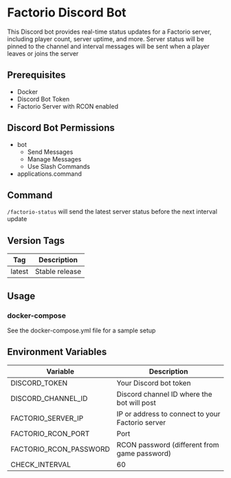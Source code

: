 # Factorio Discord Bot

This Discord bot provides real-time status updates for a Factorio server, including player count, server uptime, and more. Server status will be pinned to the channel and interval messages will be sent when a player leaves or joins the server

## Prerequisites

- Docker
- Discord Bot Token
- Factorio Server with RCON enabled

## Discord Bot Permissions

- bot
  - Send Messages
  - Manage Messages
  - Use Slash Commands
- applications.command

## Command

`/factorio-status` will send the latest server status before the next interval update

## Version Tags

|Tag|Description|
|---|---|
|latest|Stable release|

## Usage

### docker-compose
See the docker-compose.yml file for a sample setup

## Environment Variables
|Variable|Description|
|---|---|
|DISCORD_TOKEN|Your Discord bot token|
|DISCORD_CHANNEL_ID|Discord channel ID where the bot will post|
|FACTORIO_SERVER_IP|IP or address to connect to your Factorio server|
|FACTORIO_RCON_PORT|Port|
|FACTORIO_RCON_PASSWORD|RCON password (different from game password)|
|CHECK_INTERVAL|60|
